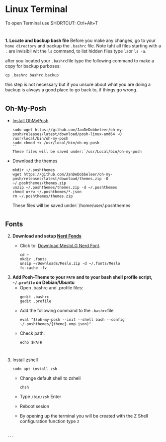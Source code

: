 # Linux Terminal 
To open Terminal use SHORTCUT: Ctrl+Alt+T
#
**1. Locate and backup bash file**
Before you make any changes, go to your `home directory` and backup the `.bashrc` file. Note taht all files starting with a `.` are invisibil wit the `ls` command, to list hidden files type `la`or `ls -a`. 


after you located your `.bashrc`file type the following command to make a copy for backup purboses: 
```
cp .bashrc bashrc.backup
```
this step is not necessary but if you unsure about what you are doing a backup is always a good place to go back to, if things go wrong.
# 
## Oh-My-Posh
   - [Install OhMyPosh](https://calebschoepp.com/blog/2021/how-to-setup-oh-my-posh-on-ubuntu/)
       ```
       sudo wget https://github.com/JanDeDobbeleer/oh-my-posh/releases/latest/download/posh-linux-amd64 -O /usr/local/bin/oh-my-posh
       sudo chmod +x /usr/local/bin/oh-my-posh
       ``
       These files will be saved under:`/usr/Local/bin/oh-my-posh
   - Download the themes
        ```
        mkdir ~/.poshthemes
        wget https://github.com/JanDeDobbeleer/oh-my-posh/releases/latest/download/themes.zip -O ~/.poshthemes/themes.zip
        unzip ~/.poshthemes/themes.zip -d ~/.poshthemes
        chmod u+rw ~/.poshthemes/*.json
        rm ~/.poshthemes/themes.zip
        ```
       These files will be saved under:`/home/user/.poshthemes
#
## Fonts
2. **Download and setup [Nerd Fonds](https://www.nerdfonts.com/font-downloads)**
   - Click to: [Download MesloLG Nerd Font](https://github.com/ryanoasis/nerd-fonts/releases/download/v2.3.3/Meslo.zip).

        ```
        cd ~
        mkdir .fonts
        unzip ~/Downloads/Meslo.zip -d ~/.fonts/Meslo
        fc-cache -fv
        ```
4. **Add Posh-Theme to your `PATH` and to your bash shell profile script, `~/.profile` on Debian/Ubuntu**
   - Open .bashrc and .profile files:
       ```
       gedit .bashrc
       gedit .profile
       ```
   - Add the following command to the `.bashrc`file
     ```
     eval "$(oh-my-posh --init --shell bash --config ~/.poshthemes/{theme}.omp.json)"

   - Check path:
     ```
     echo $PATH
     ```
#
3. Install zshell
 
     ```
     sudo apt install zsh
     ```
   - Change default shell to zshell
     ```
     chsh
     ```
   - Type `/bin/zsh` Enter
    
   - Reboot sesion
   - By opening up the terminal you will be created with the Z Shell configuration function type `2`
#

     ```
     
    
